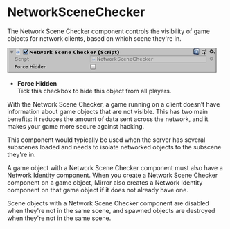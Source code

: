 # NetworkSceneChecker

The Network Scene Checker component controls the visibility of game objects for network clients, based on which scene they're in.

![Network Scene Checker component](NetworkSceneChecker.png)

-   **Force Hidden**  
    Tick this checkbox to hide this object from all players.

With the Network Scene Checker, a game running on a client doesn’t have information about game objects that are not visible. This has two main benefits: it reduces the amount of data sent across the network, and it makes your game more secure against hacking.

This component would typically be used when the server has several subscenes loaded and needs to isolate networked objects to the subscene they're in.

A game object with a Network Scene Checker component must also have a Network Identity component. When you create a Network Scene Checker component on a game object, Mirror also creates a Network Identity component on that game object if it does not already have one.

Scene objects with a Network Scene Checker component are disabled when they're not in the same scene, and spawned objects are destroyed when they're not in the same scene.

